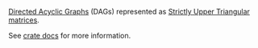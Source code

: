 [Directed Acyclic
Graphs](https://en.wikipedia.org/wiki/Directed_acyclic_graph) (DAGs)
represented as [Strictly Upper Triangular
matrices](https://mathworld.wolfram.com/StrictlyUpperTriangularMatrix.html).


See [crate docs](https://docs.rs/dograph) for more information.
